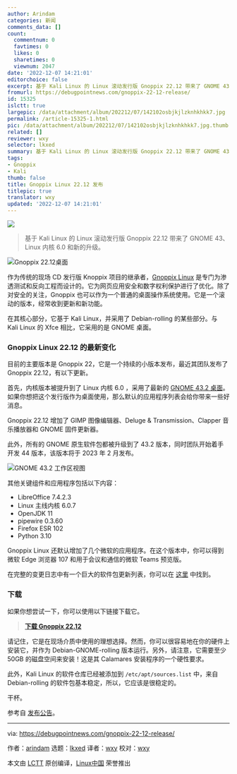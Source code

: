 ```yaml
---
author: Arindam
categories: 新闻
comments_data: []
count:
  commentnum: 0
  favtimes: 0
  likes: 0
  sharetimes: 0
  viewnum: 2047
date: '2022-12-07 14:21:01'
editorchoice: false
excerpt: 基于 Kali Linux 的 Linux 滚动发行版 Gnoppix 22.12 带来了 GNOME 43、Linux 内核 6.0 和新的升级。
fromurl: https://debugpointnews.com/gnoppix-22-12-release/
id: 15325
islctt: true
largepic: /data/attachment/album/202212/07/142102osbjkjlzknhkhkk7.jpg
permalink: /article-15325-1.html
pic: /data/attachment/album/202212/07/142102osbjkjlzknhkhkk7.jpg.thumb.jpg
related: []
reviewer: wxy
selector: lkxed
summary: 基于 Kali Linux 的 Linux 滚动发行版 Gnoppix 22.12 带来了 GNOME 43、Linux 内核 6.0 和新的升级。
tags:
- Gnoppix
- Kali
thumb: false
title: Gnoppix Linux 22.12 发布
titlepic: true
translator: wxy
updated: '2022-12-07 14:21:01'
---
```


![](/data/attachment/album/202212/07/142102osbjkjlzknhkhkk7.jpg)



> 
> 基于 Kali Linux 的 Linux 滚动发行版 Gnoppix 22.12 带来了 GNOME 43、Linux 内核 6.0 和新的升级。
> 
> 
> 


![Gnoppix 22.12桌面](/data/attachment/album/202212/07/142102a93tzx6tii2etx1q.jpg)


作为传统的现场 CD 发行版 Knoppix 项目的继承者，[Gnoppix Linux](https://www.gnoppix.com/) 是专门为渗透测试和反向工程而设计的。它为网页应用安全和数字权利保护进行了优化。除了对安全的关注，Gnoppix 也可以作为一个普通的桌面操作系统使用。它是一个滚动的版本，经常收到更新和新功能。


在其核心部分，它基于 Kali Linux，并采用了 Debian-rolling 的某些部分。与 Kali Linux 的 Xfce 相比，它采用的是 GNOME 桌面。


### Gnoppix Linux 22.12 的最新变化


目前的主要版本是 Gnoppix 22，它是一个持续的小版本发布，最近其团队发布了 Gnoppix 22.12，有以下更新。


首先，内核版本被提升到了 Linux 内核 6.0 ，采用了最新的 [GNOME 43.2 桌面](https://debugpointnews.com/gnome-43-release/)。如果你想把这个发行版作为桌面使用，那么默认的应用程序列表会给你带来一些好消息。


Gnoppix 22.12 增加了 GIMP 图像编辑器、Deluge & Transmission、Clapper 音乐播放器和 GNOME 固件更新器。


此外，所有的 GNOME 原生软件包都被升级到了 43.2 版本，同时团队开始着手开发 44 版本，该版本将于 2023 年 2 月发布。


![GNOME 43.2 工作区视图](/data/attachment/album/202212/07/142102rfbf0ll64pjpr4np.jpg)


其他关键组件和应用程序包括以下内容：


* LibreOffice 7.4.2.3
* Linux 主线内核 6.0.7
* OpenJDK 11
* pipewire 0.3.60
* Firefox ESR 102
* Python 3.10


Gnoppix Linux 还默认增加了几个微软的应用程序。在这个版本中，你可以得到微软 Edge 浏览器 107 和用于会议和通信的微软 Teams 预览版。


在完整的变更日志中有一个巨大的软件包更新列表，你可以在 [这里](https://sourceforge.net/p/gnoppixng/releases/general/thread/bc187de53a/#f258) 中找到。


### 下载


如果你想尝试一下，你可以使用以下链接下载它。



> 
> **[下载 Gnoppix 22.12](https://sourceforge.net/projects/gnoppixng/files/releases/)**
> 
> 
> 


请记住，它是在现场介质中使用的理想选择。然而，你可以很容易地在你的硬件上安装它，并作为 Debian-GNOME-rolling 版本运行。另外，请注意，它需要至少 50GB 的磁盘空间来安装！这是其 Calamares 安装程序的一个硬性要求。


此外，Kali Linux 的软件仓库已经被添加到 `/etc/apt/sources.list` 中，来自 Debian-rolling 的软件包基本稳定，所以，它应该是很稳定的。


干杯。


参考自 [发布公告](https://sourceforge.net/p/gnoppixng/releases/general/thread/bc187de53a/#f258)。




---


via: <https://debugpointnews.com/gnoppix-22-12-release/>


作者：[arindam](https://debugpointnews.com/author/dpicubegmail-com/) 选题：[lkxed](https://github.com/lkxed) 译者：[wxy](https://github.com/wxy) 校对：[wxy](https://github.com/wxy)


本文由 [LCTT](https://github.com/LCTT/TranslateProject) 原创编译，[Linux中国](https://linux.cn/) 荣誉推出